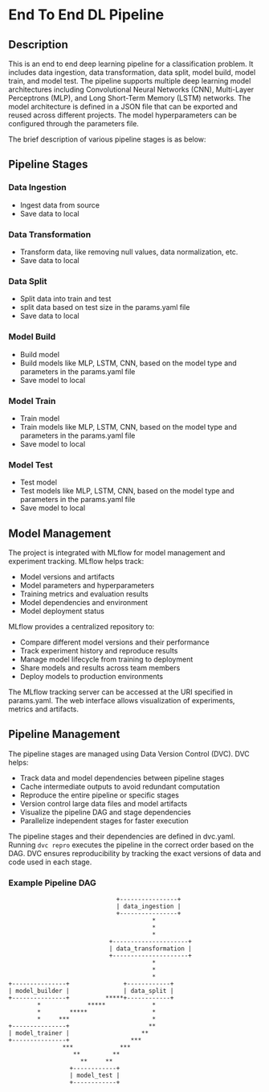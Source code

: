 # End To End DL Pipeline

## Description

This is an end to end deep learning pipeline for a classification problem. It includes data ingestion, data transformation, data split, model build, model train, and model test. The pipeline supports multiple deep learning model architectures including Convolutional Neural Networks (CNN), Multi-Layer Perceptrons (MLP), and Long Short-Term Memory (LSTM) networks. The model architecture is defined in a JSON file that can be exported and reused across different projects. The model hyperparameters can be configured through the parameters file.

The brief description of various pipeline stages is as below:

## Pipeline Stages 

### Data Ingestion

- Ingest data from source   
- Save data to local

### Data Transformation

- Transform data, like removing null values, data normalization, etc.
- Save data to local

### Data Split

- Split data into train and test
- split data based on test size in the params.yaml file
- Save data to local

### Model Build  

- Build model
- Build models like MLP, LSTM, CNN, based on the model type and parameters in the params.yaml file
- Save model to local

### Model Train

- Train model
- Train models like MLP, LSTM, CNN, based on the model type and parameters in the params.yaml file
- Save model to local

### Model Test   

- Test model
- Test models like MLP, LSTM, CNN, based on the model type and parameters in the params.yaml file
- Save model to local

## Model Management
The project is integrated with MLflow for model management and experiment tracking. MLflow helps track:

- Model versions and artifacts
- Model parameters and hyperparameters 
- Training metrics and evaluation results
- Model dependencies and environment
- Model deployment status

MLflow provides a centralized repository to:

- Compare different model versions and their performance
- Track experiment history and reproduce results
- Manage model lifecycle from training to deployment
- Share models and results across team members
- Deploy models to production environments

The MLflow tracking server can be accessed at the URI specified in params.yaml. The web interface allows visualization of experiments, metrics and artifacts.


## Pipeline Management

The pipeline stages are managed using Data Version Control (DVC). DVC helps:

- Track data and model dependencies between pipeline stages
- Cache intermediate outputs to avoid redundant computation
- Reproduce the entire pipeline or specific stages
- Version control large data files and model artifacts
- Visualize the pipeline DAG and stage dependencies
- Parallelize independent stages for faster execution

The pipeline stages and their dependencies are defined in dvc.yaml. Running `dvc repro` executes the pipeline in the correct order based on the DAG. DVC ensures reproducibility by tracking the exact versions of data and code used in each stage.


### Example Pipeline DAG

```
                              +----------------+    
                              | data_ingestion |    
                              +----------------+    
                                        *           
                                        *           
                                        *           
                            +---------------------+ 
                            | data_transformation | 
                            +---------------------+ 
                                        *           
                                        *           
                                        *           
+---------------+               +------------+      
| model_builder |               | data_split |      
+---------------+          *****+------------+      
        *             *****             *           
        *        *****                  *           
        *     ***                       *           
+---------------+                      **           
| model_trainer |                    **             
+---------------+                 ***               
               ***             ***                  
                  **         **                     
                    **     **                       
                 +------------+                     
                 | model_test |                     
                 +------------+                     
```